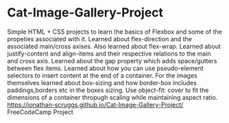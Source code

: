 # Cat-Image-Gallery-Project
Simple HTML + CSS projects to learn the basics of Flexbox and some of the propeties associated with it. Learned about flex-direction and the associated main/cross axises. Also learned about flex-wrap. Learned about justify-content and align-items and their respective relations to the main and cross axis. Learned about the gap property which adds space/gutters between flex items. Learned about how you can use pseudo-element selectors to insert content at the end of a container. For the images themselves learned about
box-sizing and how border-box includes paddings,borders etc in the boxes sizing. Use object-fit: cover to fit the dimensions of a container thropugh scaling while maintaining aspect ratio.
https://jonathan-scruggs.github.io/Cat-Image-Gallery-Project/ FreeCodeCamp Project
